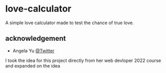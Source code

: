 # love-calculator
A simple love calculator made to test the chance of true love.

## acknowledgement
- Angela Yu [@Twitter](https://twitter.com/yu_angela?ref_src=twsrc%5Egoogle%7Ctwcamp%5Eserp%7Ctwgr%5Eauthor)

I took the idea for this project directly from her web devloper 2022 course and expanded on the idea 
